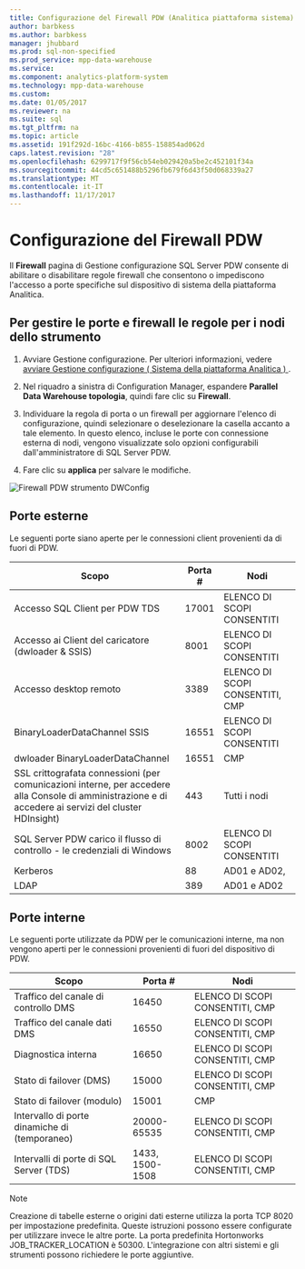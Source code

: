 ```yaml
---
title: Configurazione del Firewall PDW (Analitica piattaforma sistema)
author: barbkess
ms.author: barbkess
manager: jhubbard
ms.prod: sql-non-specified
ms.prod_service: mpp-data-warehouse
ms.service: 
ms.component: analytics-platform-system
ms.technology: mpp-data-warehouse
ms.custom: 
ms.date: 01/05/2017
ms.reviewer: na
ms.suite: sql
ms.tgt_pltfrm: na
ms.topic: article
ms.assetid: 191f292d-16bc-4166-b855-158854ad062d
caps.latest.revision: "28"
ms.openlocfilehash: 6299717f9f56cb54eb029420a5be2c452101f34a
ms.sourcegitcommit: 44cd5c651488b5296fb679f6d43f50d068339a27
ms.translationtype: MT
ms.contentlocale: it-IT
ms.lasthandoff: 11/17/2017
---
```

# <a name="pdw-firewall-configuration"></a>Configurazione del Firewall PDW
Il **Firewall** pagina di Gestione configurazione SQL Server PDW consente di abilitare o disabilitare regole firewall che consentono o impediscono l'accesso a porte specifiche sul dispositivo di sistema della piattaforma Analitica.  
  
## <a name="to-manage-ports-and-firewall-rules-for-appliance-nodes"></a>Per gestire le porte e firewall le regole per i nodi dello strumento  
  
1.  Avviare Gestione configurazione. Per ulteriori informazioni, vedere [avviare Gestione configurazione &#40; Sistema della piattaforma Analitica &#41; ](launch-the-configuration-manager.md).  
  
2.  Nel riquadro a sinistra di Configuration Manager, espandere **Parallel Data Warehouse topologia**, quindi fare clic su **Firewall**.  
  
3.  Individuare la regola di porta o un firewall per aggiornare l'elenco di configurazione, quindi selezionare o deselezionare la casella accanto a tale elemento. In questo elenco, incluse le porte con connessione esterna di nodi, vengono visualizzate solo opzioni configurabili dall'amministratore di SQL Server PDW.  
  
4.  Fare clic su **applica** per salvare le modifiche.  
  
![Firewall PDW strumento DWConfig](./media/pdw-firewall-configuration/SQL_Server_PDW_DWConfig_ApplPDWFirewall.png "SQL_Server_PDW_DWConfig_ApplPDWFirewall")  
  
## <a name="external-ports"></a>Porte esterne  
Le seguenti porte siano aperte per le connessioni client provenienti da di fuori di PDW.  
  
|Scopo|Porta #|Nodi|  
|-----------|-----------|---------|  
|Accesso SQL Client per PDW TDS|17001|ELENCO DI SCOPI CONSENTITI|  
|Accesso ai Client del caricatore (dwloader & SSIS)|8001|ELENCO DI SCOPI CONSENTITI|  
|Accesso desktop remoto|3389|ELENCO DI SCOPI CONSENTITI, CMP|  
|BinaryLoaderDataChannel SSIS|16551|ELENCO DI SCOPI CONSENTITI|  
|dwloader BinaryLoaderDataChannel|16551|CMP|  
|SSL crittografata connessioni (per comunicazioni interne, per accedere alla Console di amministrazione e di accedere ai servizi del cluster HDInsight)|443|Tutti i nodi|  
|SQL Server PDW carico il flusso di controllo - le credenziali di Windows|8002|ELENCO DI SCOPI CONSENTITI|  
|Kerberos|88|AD01 e AD02,|  
|LDAP|389|AD01 e AD02|  
  
## <a name="internal-ports"></a>Porte interne  
Le seguenti porte utilizzate da PDW per le comunicazioni interne, ma non vengono aperti per le connessioni provenienti di fuori del dispositivo di PDW.  
  
|Scopo|Porta #|Nodi|  
|-----------|-----------|---------|  
|Traffico del canale di controllo DMS|16450|ELENCO DI SCOPI CONSENTITI, CMP|  
|Traffico del canale dati DMS|16550|ELENCO DI SCOPI CONSENTITI, CMP|  
|Diagnostica interna|16650|ELENCO DI SCOPI CONSENTITI, CMP|  
|Stato di failover (DMS)|15000|ELENCO DI SCOPI CONSENTITI, CMP|  
|Stato di failover (modulo)|15001|CMP|  
|Intervallo di porte dinamiche di (temporaneo)|20000-65535|ELENCO DI SCOPI CONSENTITI, CMP|  
|Intervalli di porte di SQL Server (TDS)|1433, 1500-1508|ELENCO DI SCOPI CONSENTITI, CMP|  
  
> [!NOTE]  
> Creazione di tabelle esterne o origini dati esterne utilizza la porta TCP 8020 per impostazione predefinita. Queste istruzioni possono essere configurate per utilizzare invece le altre porte. La porta predefinita Hortonworks JOB_TRACKER_LOCATION è 50300. L'integrazione con altri sistemi e gli strumenti possono richiedere le porte aggiuntive.  
  
<!-- MISSING LINKS ## See Also  
[HDInsight Firewall Configuration &#40;Analytics Platform System&#41;](hdinsight-firewall-configuration.md)  -->  
  
